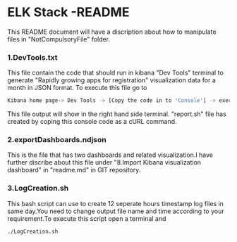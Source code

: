 # ELK Stack -README

This README document will have a discription about how to manipulate files in "NotCompulsoryFile" folder.

### 1.DevTools.txt
This file contain the code that should run in kibana "Dev Tools" terminal to generate "Rapidly growing apps for registration" visualization data for a month in JSON format. 
To execute this file go to
```sh
Kibana home page-> Dev Tools -> [Copy the code in to 'Console'] -> execute
```
This file output will show in the right hand side terminal. "report.sh" file has created by coping this console code as a cURL command.

### 2.exportDashboards.ndjson
This is the file that has two dashboards and related visualization.I have further discribe about this file under "8.Import Kibana visualization dashboard" in "readme.md" in GIT repository.

### 3.LogCreation.sh

This bash script can use to create 12 seperate hours timestamp log files in same day.You need to change output file name and time according to your requirement.To execute this script open a terminal and 
```sh
./LogCreation.sh
```

